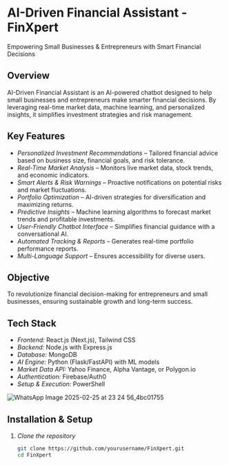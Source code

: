 # AI-Driven Financial Assistant - FinXpert 
Empowering Small Businesses & Entrepreneurs with Smart Financial Decisions  

## Overview  
AI-Driven Financial Assistant is an AI-powered chatbot designed to help small businesses and entrepreneurs make smarter financial decisions. By leveraging real-time market data, machine learning, and personalized insights, it simplifies investment strategies and risk management.  

## Key Features  
- *Personalized Investment Recommendations* – Tailored financial advice based on business size, financial goals, and risk tolerance.  
- *Real-Time Market Analysis* – Monitors live market data, stock trends, and economic indicators.  
- *Smart Alerts & Risk Warnings* – Proactive notifications on potential risks and market fluctuations.  
- *Portfolio Optimization* – AI-driven strategies for diversification and maximizing returns.  
- *Predictive Insights* – Machine learning algorithms to forecast market trends and profitable investments.  
- *User-Friendly Chatbot Interface* – Simplifies financial guidance with a conversational AI.  
- *Automated Tracking & Reports* – Generates real-time portfolio performance reports.  
- *Multi-Language Support* – Ensures accessibility for diverse users.  

## Objective  
To revolutionize financial decision-making for entrepreneurs and small businesses, ensuring sustainable growth and long-term success.  

## Tech Stack  
- *Frontend:* React.js (Next.js), Tailwind CSS  
- *Backend:* Node.js with Express.js  
- *Database:* MongoDB  
- *AI Engine:* Python (Flask/FastAPI) with ML models  
- *Market Data API:* Yahoo Finance, Alpha Vantage, or Polygon.io  
- *Authentication:* Firebase/Auth0  
- *Setup & Execution:* PowerShell  


![WhatsApp Image 2025-02-25 at 23 24 56_4bc01755](https://github.com/user-attachments/assets/0957c585-a8f5-44da-91ef-52a6a4a7200a)


## Installation & Setup  
1. *Clone the repository*  
   ```bash
   git clone https://github.com/yourusername/FinXpert.git
   cd FinXpert
